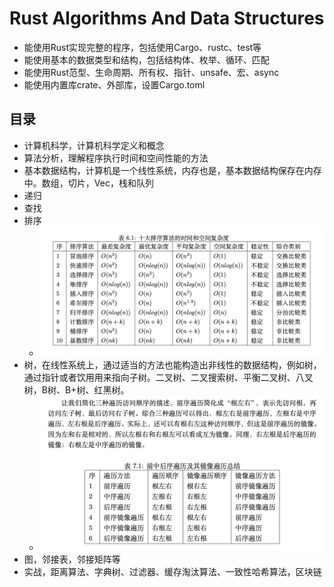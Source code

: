 # Rust Algorithms And Data Structures

- 能使用Rust实现完整的程序，包括使用Cargo、rustc、test等
- 能使用基本的数据类型和结构，包括结构体、枚举、循环、匹配
- 能使用Rust范型、生命周期、所有权、指针、unsafe、宏、async
- 能使用内置库crate、外部库，设置Cargo.toml

## 目录

- 计算机科学，计算机科学定义和概念
- 算法分析，理解程序执行时间和空间性能的方法
- 基本数据结构，计算机是一个线性系统，内存也是，基本数据结构保存在内存中。数组，切片，Vec，栈和队列
- 递归
- 查找
- 排序
  - ![sort](./media/sort.png)
- 树，在线性系统上，通过适当的方法也能构造出非线性的数据结构，例如树，通过指针或者饮用用来指向子树。二叉树、二叉搜索树、平衡二叉树、八叉树，B树、B+树、红黑树。
  - ![tree order](./media/tree_order.png)
- 图，邻接表，邻接矩阵等
- 实战，距离算法、字典树、过滤器、缓存淘汰算法、一致性哈希算法，区块链
